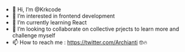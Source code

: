 - 👋 Hi, I’m @Krkcode
- 👀 I’m interested in frontend development
- 🌱 I’m currently learning React
- 💞️ I’m looking to collaborate on collective prjects to learn more and challenge myself
- 📫 How to reach me : https://twitter.com/Archianti  🤓🔥

<!---
Krkcode/Krkcode is a ✨ special ✨ repository because its `README.md` (this file) appears on your GitHub profile.
You can click the Preview link to take a look at your changes.
--->

